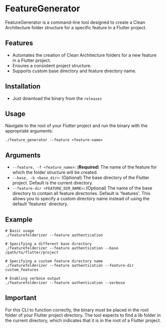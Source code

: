 # FeatureGenerator

FeatureGenerator is a command-line tool designed to create a Clean Architecture folder structure for a specific feature in a Flutter project.

## Features

- Automates the creation of Clean Architecture folders for a new feature in a Flutter project.
- Ensures a consistent project structure.
- Supports custom base directory and feature directory name.

## Installation

- Just download the binary from the `releases`

## Usage

Navigate to the root of your Flutter project and run the binary with the appropriate arguments:

```
./feature_generator --feature <feature-name>
```

## Arguments

* `--feature, -f <feature_name>`: (**Required**) The name of the feature for which the folder structure will be created.
* `--base, -b <base_dir>`: (Optional) The base directory of the Flutter project. Default is the current directory.
* `--feature-dir <FEATURE_DIR_NAME>`: (Optional) The name of the base directory to contain all feature directories. Default is 'features'. This allows you to specify a custom directory name instead of using the default 'features' directory.

## Example

```
# Basic usage
./featurefolderizer --feature authentication

# Specifying a different base directory
./featurefolderizer --feature authentication --base /path/to/flutter/project

# Specifying a custom feature directory name
./featurefolderizer --feature authentication --feature-dir custom_features

# Enabling verbose output
./featurefolderizer --feature authentication --verbose

```

## Important

For this CLI to function correctly, the binary must be placed in the root folder of your Flutter project directory. The tool expects to find a lib folder in the current directory, which indicates that it is in the root of a Flutter project.
